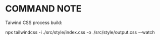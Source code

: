 # COMMAND NOTE

Taiwind CSS process build:

npx tailwindcss -i ./src/style/index.css -o ./src/style/output.css --watch
